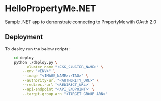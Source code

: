 # HelloPropertyMe.NET

Sample .NET app to demonstrate connecting to PropertyMe with OAuth 2.0

## Deployment

To deploy run the below scripts:

```bash
    cd deploy
    python ./deploy.py \
        --cluster-name "<EKS_CLUSTER_NAME>" \
        --env "<ENV>" \
        --image "<IMAGE_NAME>:<TAG>" \
        --authority-url "<AUTHORITY_URL>" \
        --redirect-url "<REDIRECT_URL>" \
        --api-endpoint "<API_ENDPOINT>" \
        --target-group-arn "<TARGET_GROUP_ARN>"
```
